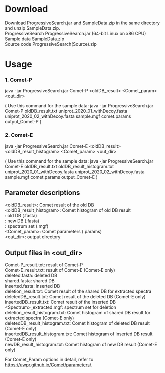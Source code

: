 # Download
Download ProgressiveSearch.jar and SampleData.zip in the same directory and unzip SampleData.zip.  
ProgressiveSearch     ProgressiveSearch.jar    (64-bit Linux on x86 CPU)  
Sample data               SampleData.zip  
Source code               ProgressiveSearch(Source).zip  


# Usage
### 1. Comet-P
java -jar ProgressiveSearch.jar  Comet-P  <oldDB_result>  <oldDB>  <newDB>  <Spectrum>  <Comet_param>  <out_dir>  

( Use this command for the sample data: java -jar ProgressiveSearch.jar Comet-P oldDB_result.txt uniprot_2020_01_withDecoy.fasta uniprot_2020_02_withDecoy.fasta sample.mgf comet.params output_Comet-P )  


### 2. Comet-E  
java -jar ProgressiveSearch.jar  Comet-E  <oldDB_result>  <oldDB_result_histogram>  <oldDB>  <newDB>  <Spectrum>  <Comet_param>  <out_dir>  

( Use this command for the sample data: java -jar ProgressiveSearch.jar Comet-E oldDB_result.txt oldDB_result_histogram.txt uniprot_2020_01_withDecoy.fasta uniprot_2020_02_withDecoy.fasta sample.mgf comet.params output_Comet-E )  



## Parameter descriptions  
<oldDB_result>:  Comet result of the old DB  
<oldDB_result_histogram>:  Comet histogram of old DB result  
<oldDB>:  old DB (.fasta)  
<newDB>:  new DB (.fasta)  
<Spectrum>:  spectrum set (.mgf)  
<Comet_param>:  Comet parameters (.params)  
<out_dir>:  output directory  


## Output files in <out_dir>  
Comet-P_result.txt:  result of Comet-P   
Comet-E_result.txt:  result of Comet-E (Comet-E only)  
deleted.fasta:  deleted DB  
shared.fasta:  shared DB  
inserted.fasta:  inserted DB  
deletion_result.txt:  Comet result of the shared DB for extracted spectra  
deletedDB_result.txt:  Comet result of the deleted DB (Comet-E only)  
insertedDB_result.txt:  Comet result of the inserted DB  
\<Spectrum\>_extracted.mgf:  spectrum set for deletion  
deletion_result_histogram.txt:  Comet histogram of shared DB result for extracted spectra (Comet-E only)  
deletedDB_result_histogram.txt:  Comet histogram of deleted DB result (Comet-E only)  
insertedDB_result_histogram.txt:  Comet histogram of inserted DB result (Comet-E only)  
newDB_result_histogram.txt:  Comet histogram of new DB result (Comet-E only)  

For Comet_Param options in detail, refer to https://uwpr.github.io/Comet/parameters/.  
